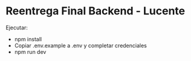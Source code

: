# Reentrega Final Backend - Lucente

Ejecutar:
- npm install
- Copiar .env.example a .env y completar credenciales
- npm run dev
